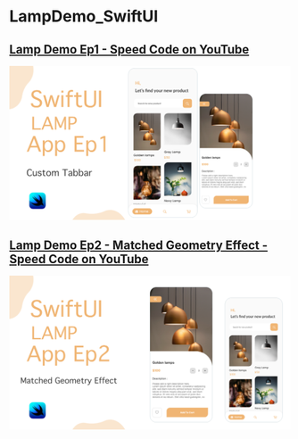 # LampDemo_SwiftUI

## [Lamp Demo Ep1 - Speed Code on YouTube](https://youtu.be/4mA2vkQSOpc)
![](LampDemo_SwiftUI/Resources/banner_Ep1.png)

## [Lamp Demo Ep2 - Matched Geometry Effect - Speed Code on YouTube](https://youtu.be/cBZahlzfc0o)
![](LampDemo_SwiftUI/Resources/banner_Ep2.png)
